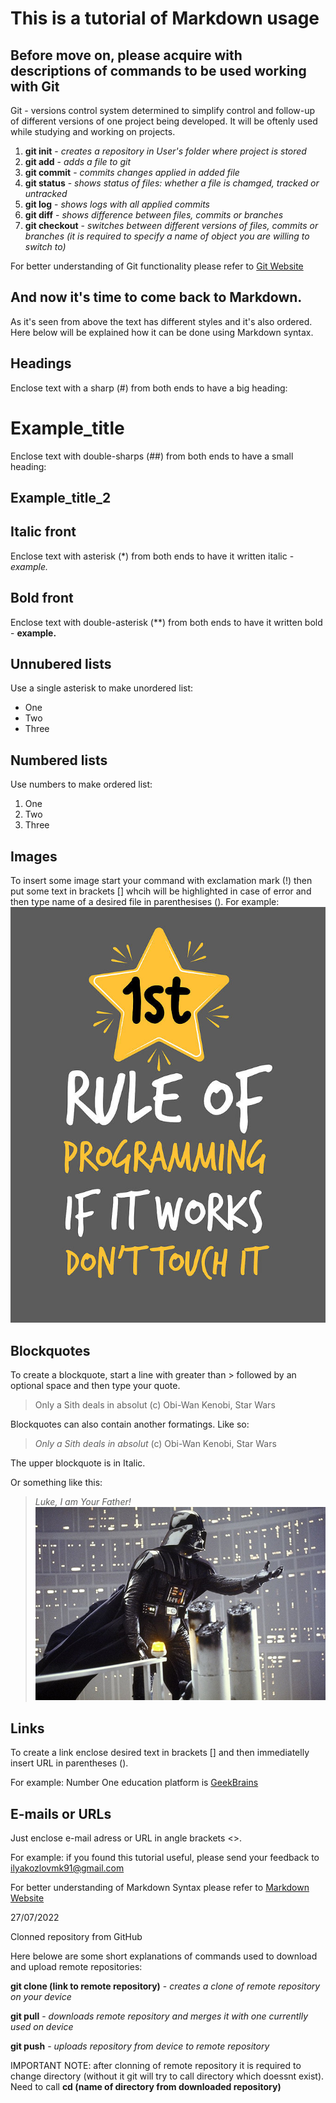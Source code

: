 # This is a tutorial of Markdown usage

## Before move on, please acquire with descriptions of commands to be used working with Git
Git - versions control system determined to simplify control and follow-up of different versions of one project being developed. It will be oftenly used while studying and working on projects.

1. **git init** - *creates a repository in User's folder where project is stored*
2. **git add** - *adds a file to git*
3. **git commit** - *commits changes applied in added file*
4. **git status** - *shows status of files: whether a file is chamged, tracked or untracked*
5. **git log** - *shows logs with all applied commits*
6. **git diff** - *shows difference between files, commits or branches*
7. **git checkout** - *switches between different versions of files, commits or branches (it is required to specify a name of object you are willing to switch to)*

For better understanding of Git functionality please refer to [Git Website](https://git-scm.com)

## And now it's time to come back to Markdown.
As it's seen from above the text has different styles and it's also ordered. Here below will be explained how it can be done using Markdown syntax.  

## Headings
Enclose text with a sharp (#) from both ends to have a big heading:
# Example_title

Enclose text with double-sharps (##) from both ends to have a small heading:
## Example_title_2

## Italic front
Enclose text with asterisk (*) from both ends to have it written italic - *example.*

## Bold front
Enclose text with double-asterisk (**) from both ends to have it written bold - **example.**

## Unnubered lists
Use a single asterisk to make unordered list:
* One
* Two
* Three

## Numbered lists
Use numbers to make ordered list:
1. One
2. Two
3. Three

## Images
To insert some image start your command with exclamation mark (!) then put some text in brackets [] whcih will be highlighted in case of error and then type name of a desired file in parenthesises ().
For example:
![Something went wrong, try again!](fun_pic.jpg)

## Blockquotes
To create a blockquote, start a line with greater than > followed by an optional space and then type your quote.
> Only a Sith deals in absolut (c) Obi-Wan Kenobi, Star Wars

Blockquotes can also contain another formatings. Like so:
> *Only a Sith deals in absolut* (c) Obi-Wan Kenobi, Star Wars

The upper blockquote is in Italic.

Or something like this:

> *Luke, I am Your Father!*
![Something went wrong, try again!](fun_pic2.jpg)

## Links
To create a link enclose desired text in brackets [] and then immediatelly insert URL in parentheses ().

For example:
Number One education platform is [GeekBrains](https://gb.ru/)

## E-mails or URLs
Just enclose e-mail adress or URL in angle brackets <>.

For example: if you found this tutorial useful, please send your feedback to <ilyakozlovmk91@gmail.com>

For better understanding of Markdown Syntax please refer to [Markdown Website](https://www.markdownguide.org)

27/07/2022

Clonned repository from GitHub

Here belowe are some short explanations of commands used to download and upload remote repositories:

**git clone (link to remote repository)** - *creates a clone of remote repository on your device*

**git pull** - *downloads remote repository and merges it with one currentlly used on device*

**git push** - *uploads repository from device to remote repository*

IMPORTANT NOTE: after clonning of remote repository it is required to change directory (without it git will try to call directory which doessnt exist). Need to call **cd (name of directory from downloaded repository)**

